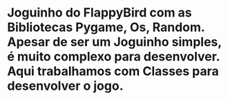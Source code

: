 # Joguinho do FlappyBird com as Bibliotecas Pygame, Os, Random. Apesar de ser um Joguinho simples, é muito complexo para desenvolver. Aqui trabalhamos com Classes para desenvolver o jogo.
 
